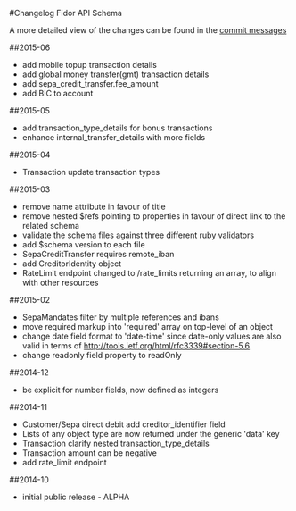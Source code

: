 #Changelog Fidor API Schema

A more detailed view of the changes can be found in the [commit messages](https://github.com/fidor/fidor_schema/commits/)

##2015-06

* add mobile topup transaction details
* add global money transfer(gmt) transaction details
* add sepa_credit_transfer.fee_amount
* add BIC to account

##2015-05
* add transaction_type_details for bonus transactions
* enhance internal_transfer_details with more fields

##2015-04
* Transaction update transaction types

##2015-03

* remove name attribute in favour of title
* remove nested $refs pointing to properties in favour of direct link to the related schema
* validate the schema files against three different ruby validators
* add $schema version to each file
* SepaCreditTransfer requires remote_iban
* add CreditorIdentity object
* RateLimit endpoint changed to /rate_limits returning an array, to align with other resources

##2015-02

* SepaMandates filter by multiple references and ibans
* move required markup into 'required' array on top-level of an object
* change date field format to 'date-time' since date-only values are also valid in terms of http://tools.ietf.org/html/rfc3339#section-5.6
* change readonly field property to readOnly

##2014-12

* be explicit for number fields, now defined as integers

##2014-11

* Customer/Sepa direct debit add creditor_identifier field
* Lists of any object type are now returned under the generic 'data' key
* Transaction clarify nested transaction_type_details
* Transaction amount can be negative
* add rate_limit endpoint

##2014-10

* initial public release - ALPHA
